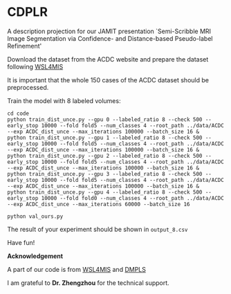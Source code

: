 # CDPLR
A description projection for our JAMIT presentation `Semi-Scribble MRI Image Segmentation via Confidence- and Distance-based Pseudo-label Refinement'

Download the dataset from the ACDC website and prepare the dataset following   [WSL4MIS](https://github.com/HiLab-git/WSL4MIS) 

It is important that the whole 150 cases of the ACDC dataset should be preprocessed.

Train the model with 8 labeled volumes:
```
cd code
python train_dist_unce.py --gpu 0 --labeled_ratio 8 --check 500 --early_stop 10000 --fold fold5 --num_classes 4 --root_path ../data/ACDC --exp ACDC_dist_unce --max_iterations 100000 --batch_size 16 &
python train_dist_unce.py --gpu 1 --labeled_ratio 8 --check 500 --early_stop 10000 --fold fold5 --num_classes 4 --root_path ../data/ACDC --exp ACDC_dist_unce --max_iterations 100000 --batch_size 16 &
python train_dist_unce.py --gpu 2 --labeled_ratio 8 --check 500 --early_stop 10000 --fold fold5 --num_classes 4 --root_path ../data/ACDC --exp ACDC_dist_unce --max_iterations 100000 --batch_size 16 &
python train_dist_unce.py --gpu 3 --labeled_ratio 8 --check 500 --early_stop 10000 --fold fold5 --num_classes 4 --root_path ../data/ACDC --exp ACDC_dist_unce --max_iterations 100000 --batch_size 16 &
python train_dist_unce.py --gpu 4 --labeled_ratio 8 --check 500 --early_stop 10000 --fold fold0 --num_classes 4 --root_path ../data/ACDC --exp ACDC_dist_unce --max_iterations 60000 --batch_size 16

python val_ours.py
```
The result of your experiment should be shown in `output_8.csv`

Have fun!

**Acknowledgement**

A part of our code is from [WSL4MIS](https://github.com/HiLab-git/WSL4MIS) and [DMPLS](https://arxiv.org/abs/2203.02106)

I am grateful to **Dr. Zhengzhou** for the technical support.

